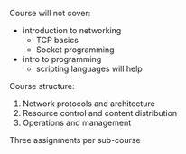 Course will not cover:
- introduction to networking
  - TCP basics
  - Socket programming
- intro to programming
  - scripting languages will help

Course structure:
1. Network protocols and architecture
2. Resource control and content distribution
3. Operations and management

Three assignments per sub-course
